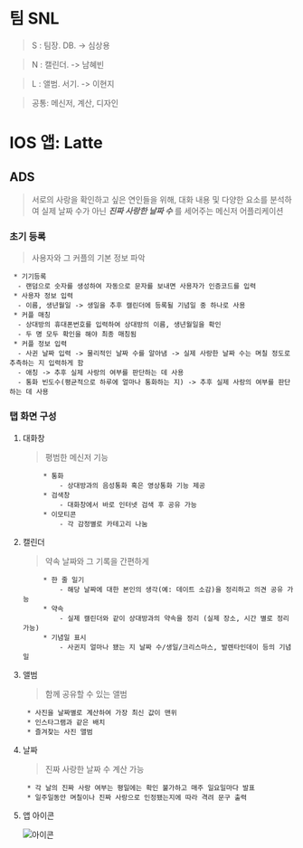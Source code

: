 # 팀 SNL

>S : 팀장. DB. -> 심상용

>N : 캘린더. -> 남혜빈

>L : 앨범. 서기. -> 이현지

>공통: 메신저, 계산, 디자인

# IOS 앱: Latte

## ADS

>서로의 사랑을 확인하고 싶은 연인들을 위해, 대화 내용 및 다양한 요소를 분석하여 실제 날짜 수가 아닌 ***진짜 사랑한 날짜 수*** 를  세어주는 메신저 어플리케이션

### 초기 등록
   > 사용자와 그 커플의 기본 정보 파악

     * 기기등록
      - 랜덤으로 숫자를 생성하여 자동으로 문자를 보내면 사용자가 인증코드를 입력
     * 사용자 정보 입력
      - 이름, 생년월일 -> 생일을 추후 캘린더에 등록될 기념일 중 하나로 사용
     * 커플 매칭
      - 상대방의 휴대폰번호를 입력하여 상대방의 이름, 생년월일을 확인
      - 두 명 모두 확인을 해야 최종 매칭됨
     * 커플 정보 입력
      - 사귄 날짜 입력 -> 물리적인 날짜 수를 알아냄 -> 실제 사랑한 날짜 수는 며칠 정도로 추측하는 지 입력하게 함
      - 애칭 -> 추후 실제 사랑의 여부를 판단하는 데 사용
      - 통화 빈도수(평균적으로 하루에 얼마나 통화하는 지) -> 추후 실제 사랑의 여부를 판단하는 데 사용

### 탭 화면 구성
1. 대화창
    > 평범한 메신저 기능

            * 통화
                - 상대방과의 음성통화 혹은 영상통화 기능 제공
            * 검색창
                - 대화창에서 바로 인터넷 검색 후 공유 가능
            * 이모티콘
                - 각 감정별로 카테고리 나눔
2. 캘린더
    > 약속 날짜와 그 기록을 간편하게
            
            * 한 줄 일기
                - 해당 날짜에 대한 본인의 생각(예: 데이트 소감)을 정리하고 의견 공유 가능
            * 약속
                - 실제 캘린더와 같이 상대방과의 약속을 정리 (실제 장소, 시간 별로 정리 가능)
            * 기념일 표시
                - 사귄지 얼마나 됐는 지 날짜 수/생일/크리스마스, 발렌타인데이 등의 기념일
3. 앨범
    > 함께 공유할 수 있는 앨범

        * 사진을 날짜별로 계산하여 가장 최신 값이 맨위
        * 인스타그램과 같은 배치
        * 즐겨찾는 사진 앨범
4. 날짜
    > 진짜 사랑한 날짜 수 계산 가능

        * 각 날의 진짜 사랑 여부는 평일에는 확인 불가하고 매주 일요일마다 발표
        * 일주일동안 며칠이나 진짜 사랑으로 인정됐는지에 따라 격려 문구 출력
6. 앱 아이콘

    ![아이콘](https://ifh.cc/g/a1eZZ.png)
